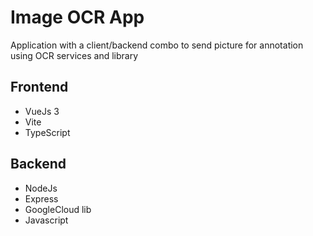 # Image OCR App

Application with a client/backend combo to send picture for annotation using OCR services and library

## Frontend

- VueJs 3
- Vite
- TypeScript

## Backend

- NodeJs
- Express
- GoogleCloud lib
- Javascript